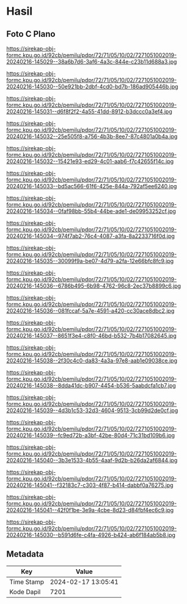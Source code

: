 # Hasil

## Foto C Plano

https://sirekap-obj-formc.kpu.go.id/92cb/pemilu/pdpr/72/71/05/10/02/7271051002019-20240216-145029--38a6b7d6-3af6-4a3c-844e-c23b11d688a3.jpg

https://sirekap-obj-formc.kpu.go.id/92cb/pemilu/pdpr/72/71/05/10/02/7271051002019-20240216-145030--50e921bb-2dbf-4cd0-bd7b-186ad905446b.jpg

https://sirekap-obj-formc.kpu.go.id/92cb/pemilu/pdpr/72/71/05/10/02/7271051002019-20240216-145031--d6f8f2f2-4a55-41dd-8912-b3dccc0a3ef4.jpg

https://sirekap-obj-formc.kpu.go.id/92cb/pemilu/pdpr/72/71/05/10/02/7271051002019-20240216-145032--25e505f8-a756-4b3b-8ee7-87c4801a0b4a.jpg

https://sirekap-obj-formc.kpu.go.id/92cb/pemilu/pdpr/72/71/05/10/02/7271051002019-20240216-145032--15421e93-ed29-4c01-aab6-f7c42655f14c.jpg

https://sirekap-obj-formc.kpu.go.id/92cb/pemilu/pdpr/72/71/05/10/02/7271051002019-20240216-145033--bd5ac566-61f6-425e-844a-792af5ee6240.jpg

https://sirekap-obj-formc.kpu.go.id/92cb/pemilu/pdpr/72/71/05/10/02/7271051002019-20240216-145034--0faf98bb-55b4-44be-ade1-de09953252cf.jpg

https://sirekap-obj-formc.kpu.go.id/92cb/pemilu/pdpr/72/71/05/10/02/7271051002019-20240216-145034--974f7ab2-76c4-4087-a3fa-8a2233716f0d.jpg

https://sirekap-obj-formc.kpu.go.id/92cb/pemilu/pdpr/72/71/05/10/02/7271051002019-20240216-145035--30099f9a-be07-4d79-a2fa-12e66bfc8fc9.jpg

https://sirekap-obj-formc.kpu.go.id/92cb/pemilu/pdpr/72/71/05/10/02/7271051002019-20240216-145036--6786b495-6b98-4762-96c8-2ec37b8899c6.jpg

https://sirekap-obj-formc.kpu.go.id/92cb/pemilu/pdpr/72/71/05/10/02/7271051002019-20240216-145036--081fccaf-5a7e-4591-a420-cc30ace8dbc2.jpg

https://sirekap-obj-formc.kpu.go.id/92cb/pemilu/pdpr/72/71/05/10/02/7271051002019-20240216-145037--8651f3e4-c8f0-46bd-b532-7b4b17082645.jpg

https://sirekap-obj-formc.kpu.go.id/92cb/pemilu/pdpr/72/71/05/10/02/7271051002019-20240216-145038--2f30c4c0-da83-4a3a-97e8-aab1e09038ce.jpg

https://sirekap-obj-formc.kpu.go.id/92cb/pemilu/pdpr/72/71/05/10/02/7271051002019-20240216-145038--8dda41dc-b907-4454-b536-5aabdcfa1cb7.jpg

https://sirekap-obj-formc.kpu.go.id/92cb/pemilu/pdpr/72/71/05/10/02/7271051002019-20240216-145039--4d3b1c53-32d3-4604-9513-3cb99d2de0cf.jpg

https://sirekap-obj-formc.kpu.go.id/92cb/pemilu/pdpr/72/71/05/10/02/7271051002019-20240216-145039--fc9ed72b-a3bf-42be-80d4-71c31bd109b6.jpg

https://sirekap-obj-formc.kpu.go.id/92cb/pemilu/pdpr/72/71/05/10/02/7271051002019-20240216-145040--3b3e1533-4b55-4aaf-9d2b-b26da2af6844.jpg

https://sirekap-obj-formc.kpu.go.id/92cb/pemilu/pdpr/72/71/05/10/02/7271051002019-20240216-145041--f32183c7-c303-4f87-b414-dabbf0a76275.jpg

https://sirekap-obj-formc.kpu.go.id/92cb/pemilu/pdpr/72/71/05/10/02/7271051002019-20240216-145041--42f0f1be-3e9a-4cbe-8d23-d84fbf4ec6c9.jpg

https://sirekap-obj-formc.kpu.go.id/92cb/pemilu/pdpr/72/71/05/10/02/7271051002019-20240216-145030--b591d6fe-c4fa-4926-b424-ab6f184ab5b8.jpg


## Metadata

| Key        | Value               |
| ---------- | ------------------- |
| Time Stamp | 2024-02-17 13:05:41 |
| Kode Dapil | 7201                |




